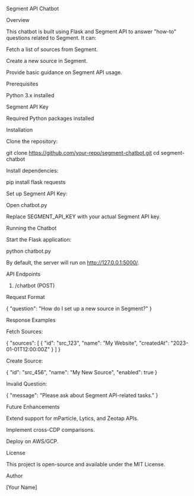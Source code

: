 Segment API Chatbot

Overview

This chatbot is built using Flask and Segment API to answer "how-to" questions related to Segment. It can:

Fetch a list of sources from Segment.

Create a new source in Segment.

Provide basic guidance on Segment API usage.

Prerequisites

Python 3.x installed

Segment API Key

Required Python packages installed

Installation

Clone the repository:

git clone https://github.com/your-repo/segment-chatbot.git
cd segment-chatbot

Install dependencies:

pip install flask requests

Set up Segment API Key:

Open chatbot.py

Replace SEGMENT_API_KEY with your actual Segment API key.

Running the Chatbot

Start the Flask application:

python chatbot.py

By default, the server will run on http://127.0.0.1:5000/.

API Endpoints

1. /chatbot (POST)

Request Format

{
  "question": "How do I set up a new source in Segment?"
}

Response Examples

Fetch Sources:

{
  "sources": [
    {
      "id": "src_123",
      "name": "My Website",
      "createdAt": "2023-01-01T12:00:00Z"
    }
  ]
}

Create Source:

{
  "id": "src_456",
  "name": "My New Source",
  "enabled": true
}

Invalid Question:

{
  "message": "Please ask about Segment API-related tasks."
}

Future Enhancements

Extend support for mParticle, Lytics, and Zeotap APIs.

Implement cross-CDP comparisons.

Deploy on AWS/GCP.

License

This project is open-source and available under the MIT License.

Author

[Your Name]
